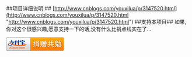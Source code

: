 
##项目详细说明:##
[http://www.cnblogs.com/youxilua/p/3147520.html](http://www.cnblogs.com/youxilua/p/3147520.html "http://www.cnblogs.com/youxilua/p/3147520.html")
##支持本项目##
如果,你对这个很感兴趣,愿意支持一下的话,没有什么比捐点线实在了...

[![](pay_encourage.png)](http://me.alipay.com/youxilua)